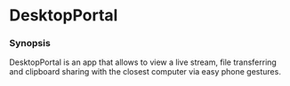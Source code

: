 # DesktopPortal

### Synopsis

DesktopPortal is an app that allows to view a live stream, file transferring and clipboard sharing with the closest computer via easy phone gestures.
